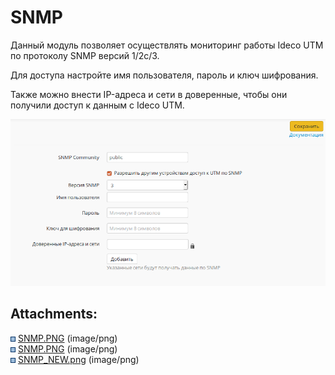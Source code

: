 # SNMP

Данный модуль позволяет осуществлять мониторинг работы Ideco UTM по
протоколу SNMP версий 1/2c/3.

Для доступа настройте имя пользователя, пароль и ключ шифрования.

Также можно внести IP-адреса и сети в доверенные, чтобы они получили
доступ к данным с Ideco UTM.

![](attachments/6587045/11436178.png)

<div class="pageSectionHeader">

## Attachments:

</div>

<div class="greybox" data-align="left">

![](images/icons/bullet_blue.gif)
[SNMP.PNG](attachments/6587045/11436177.png) (image/png)  
![](images/icons/bullet_blue.gif)
[SNMP.PNG](attachments/6587045/6587047.png) (image/png)  
![](images/icons/bullet_blue.gif)
[SNMP\_NEW.png](attachments/6587045/11436178.png) (image/png)  

</div>
